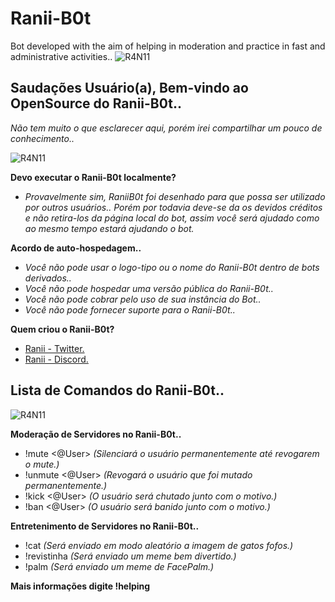 # Ranii-B0t
Bot developed with the aim of helping in moderation and practice in fast and administrative activities..
![R4N11](https://i.imgur.com/O9Hv7dh.png)
## **Saudações Usuário(a), Bem-vindo ao OpenSource do Ranii-B0t..**
_Não tem muito o que esclarecer aqui, porém irei compartilhar um pouco de conhecimento.._

![R4N11](https://i.imgur.com/YaSc2os.png)

**Devo executar o Ranii-B0t localmente?**
- _Provavelmente sim, RaniiB0t foi desenhado para que possa ser utilizado por outros usuários.. Porém por todavia deve-se da os devidos créditos e não retira-los da página local do bot, assim você será ajudado como ao mesmo tempo estará ajudando o bot._

**Acordo de auto-hospedagem..**
- _Você não pode usar o logo-tipo ou o nome do Ranii-B0t dentro de bots derivados.._
- _Você não pode hospedar uma versão pública do Ranii-B0t.._
- _Você não pode cobrar pelo uso de sua instância do Bot.._
- _Você não pode fornecer suporte para o Ranii-B0t.._

**Quem criou o Ranii-B0t?**
- [Ranii - Twitter.](https://twitter.com/RaniiReis)
- [Ranii - Discord.](https://discord.gg/r2B7ave)

## **Lista de Comandos do Ranii-B0t..**

![R4N11](https://i.imgur.com/gIq0wxk.png)

**Moderação de Servidores no Ranii-B0t..**
- !mute <@User> _(Silenciará o usuário permanentemente até revogarem o mute.)_
- !unmute <@User> _(Revogará o usuário que foi mutado permanentemente.)_
- !kick <@User> <Motivo> _(O usuário será chutado junto com o motivo.)_
- !ban <@User> <Motivo> _(O usuário será banido junto com o motivo.)_
  
**Entretenimento de Servidores no Ranii-B0t..**
- !cat _(Será enviado em modo aleatório a imagem de gatos fofos.)_
- !revistinha _(Será enviado um meme bem divertido.)_
- !palm _(Será enviado um meme de *FacePalm*.)_

**Mais informações digite !helping**

